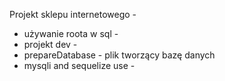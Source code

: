 Projekt sklepu internetowego -
- używanie roota w sql - 
- projekt dev -
- prepareDatabase - plik tworzący bazę danych
- mysqli and sequelize use - 
